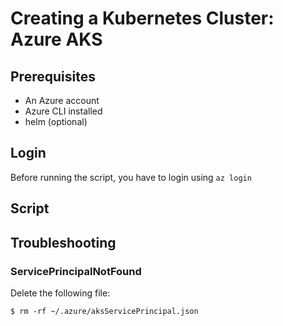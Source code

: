 # Creating a Kubernetes Cluster: Azure AKS

## Prerequisites

* An Azure account
* Azure CLI installed
* helm (optional)

## Login

Before running the script, you have to login using `az login`

## Script

## Troubleshooting

### ServicePrincipalNotFound

Delete the following file:

```
$ rm -rf ~/.azure/aksServicePrincipal.json
```